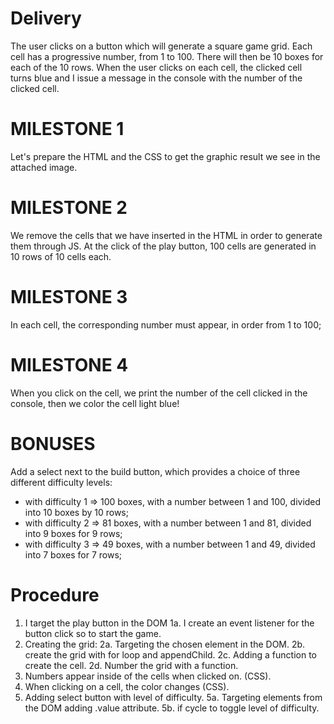 # Delivery

The user clicks on a button which will generate a square game grid.
Each cell has a progressive number, from 1 to 100.
There will then be 10 boxes for each of the 10 rows.
When the user clicks on each cell, the clicked cell turns blue and I issue a message in the console with the number of the clicked cell.

# MILESTONE 1

Let's prepare the HTML and the CSS to get the graphic result we see in the attached image.

# MILESTONE 2

We remove the cells that we have inserted in the HTML in order to generate them through JS. At the click of the play button, 100 cells are generated in 10 rows of 10 cells each.

# MILESTONE 3

In each cell, the corresponding number must appear, in order from 1 to 100;

# MILESTONE 4

When you click on the cell, we print the number of the cell clicked in the console, then we color the cell light blue!

# BONUSES

Add a select next to the build button, which provides a choice of three different difficulty levels:

- with difficulty 1 => 100 boxes, with a number between 1 and 100, divided into 10 boxes by 10 rows;
- with difficulty 2 => 81 boxes, with a number between 1 and 81, divided into 9 boxes for 9 rows;
- with difficulty 3 => 49 boxes, with a number between 1 and 49, divided into 7 boxes for 7 rows;

# Procedure

1. I target the play button in the DOM
   1a. I create an event listener for the button click so to start the game.
2. Creating the grid:
   2a. Targeting the chosen element in the DOM.
   2b. create the grid with for loop and appendChild.
   2c. Adding a function to create the cell.
   2d. Number the grid with a function.
3. Numbers appear inside of the cells when clicked on. (CSS).
4. When clicking on a cell, the color changes (CSS).
5. Adding select button with level of difficulty.
   5a. Targeting elements from the DOM adding .value attribute.
   5b. if cycle to toggle level of difficulty.
